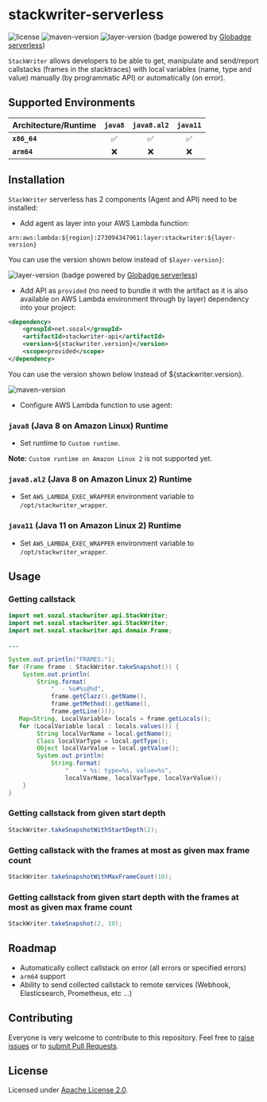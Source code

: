 # stackwriter-serverless

![license](https://img.shields.io/badge/License-Apache_2.0-blue.svg)
![maven-version](https://img.shields.io/maven-central/v/net.sozal/stackwriter)
![layer-version](https://api.globadge.com/v1/badgen/aws/lambda/layer/latest-version/us-east-1/273094347961/stackwriter) (badge powered by [Globadge serverless](https://www.globadge.com/badges/serverless))

`StackWriter` allows developers to be able to get, manipulate and send/report callstacks (frames in the stacktraces)
with local variables (name, type and value) manually (by programmatic API) or automatically (on error).

## Supported Environments

| Architecture/Runtime | `java8`            |  `java8.al2`       | `java11`           |
|:---------------------|:------------------:|:------------------:|:------------------:|
| **`x86_64`**         | :white_check_mark: | :white_check_mark: | :white_check_mark: |
| **`arm64`**          | :x:                |     :x:            |  :x:               |  

## Installation

`StackWriter` serverless has 2 components (Agent and API) need to be installed:

- Add agent as layer into your AWS Lambda function:
```
arn:aws:lambda:${region}:273094347961:layer:stackwriter:${layer-version}
```

You can use the version shown below instead of `$layer-version}`:

![layer-version](https://api.globadge.com/v1/badgen/aws/lambda/layer/latest-version/us-east-1/273094347961/stackwriter) (badge powered by [Globadge serverless](https://www.globadge.com/badges/serverless))

- Add API as `provided` (no need to bundle it with the artifact as it is also available on AWS Lambda environment through by layer) dependency into your project:
```xml
<dependency>
    <groupId>net.sozal</groupId>
    <artifactId>stackwriter-api</artifactId>
    <version>${stackwriter.version}</version>
    <scope>provided</scope>
</dependency>
```

You can use the version shown below instead of ${stackwriter.version}.

![maven-version](https://img.shields.io/maven-central/v/net.sozal/stackwriter)

- Configure AWS Lambda function to use agent:

### `java8` (Java 8 on Amazon Linux) Runtime
- Set runtime to `Custom runtime`.

**Note:** `Custom runtime on Amazon Linux 2` is not supported yet.

### `java8.al2` (Java 8 on Amazon Linux 2) Runtime
- Set `AWS_LAMBDA_EXEC_WRAPPER` environment variable to `/opt/stackwriter_wrapper`.

### `java11` (Java 11 on Amazon Linux 2) Runtime
- Set `AWS_LAMBDA_EXEC_WRAPPER` environment variable to `/opt/stackwriter_wrapper`.

## Usage

### Getting callstack
```java
import net.sozal.stackwriter.api.StackWriter;
import net.sozal.stackwriter.api.StackWriter;
import net.sozal.stackwriter.api.domain.Frame;

...

System.out.println("FRAMES:");
for (Frame frame : StackWriter.takeSnapshot()) {
    System.out.println(
        String.format(
            "  - %s#%s@%d",
            frame.getClazz().getName(),
            frame.getMethod().getName(),
            frame.getLine()));
   Map<String, LocalVariable> locals = frame.getLocals();
   for (LocalVariable local : locals.values()) {
        String localVarName = local.getName();
        Class localVarType = local.getType();
        Object localVarValue = local.getValue();
        System.out.println(
            String.format(
                "    + %s: type=%s, value=%s",
                localVarName, localVarType, localVarValue));
    }
}
```

### Getting callstack from given start depth
```java
StackWriter.takeSnapshotWithStartDepth(2);
```

### Getting callstack with the frames at most as given max frame count
```java
StackWriter.takeSnapshotWithMaxFrameCount(10);
```

### Getting callstack from given start depth with the frames at most as given max frame count
```java
StackWriter.takeSnapshot(2, 10);
```

## Roadmap

- Automatically collect callstack on error (all errors or specified errors)
- `arm64` support
- Ability to send collected callstack to remote services (Webhook, Elasticsearch, Prometheus, etc ...)

## Contributing

Everyone is very welcome to contribute to this repository.
Feel free to [raise issues](https://github.com/serkan-ozal/stackwriter-serverless/issues)
or to [submit Pull Requests](https://github.com/serkan-ozal/stackwriter-serverless/pulls).

## License

Licensed under [Apache License 2.0](LICENSE).
